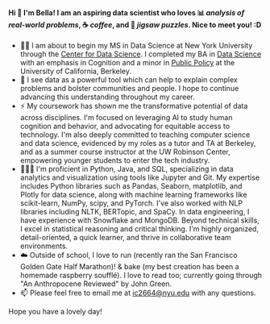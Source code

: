 #### Hi 👋 I'm Bella! I am an aspiring **data scientist** who loves :bar_chart: *analysis of real-world problems*, :coffee: *coffee*, and 🧩 *jigsaw puzzles*. Nice to meet you! :D

- 💜🐻 I am about to begin my MS in Data Science at New York University through the [Center for Data Science](https://cds.nyu.edu/). I completed my BA in [Data Science](https://cdss.berkeley.edu/academics/data-science-undergraduate-studies/data-science-major) with an emphasis in Cognition and a minor in [Public Policy](https://guide.berkeley.edu/undergraduate/degree-programs/public-policy/) at the University of California, Berkeley.
- 🌱 I see data as a powerful tool which can help to explain complex problems and bolster communities and people. I hope to continue advancing this understanding throughout my career.
- ⚡️ My coursework has shown me the transformative potential of data across disciplines. I'm focused on leveraging AI to study human cognition and behavior, and advocating for equitable access to technology. I'm also deeply committed to teaching computer science and data science, evidenced by my roles as a tutor and TA at Berkeley, and as a summer course instructor at the UW Robinson Center, empowering younger students to enter the tech industry.
- 👩🏻‍💻 I'm proficient in Python, Java, and SQL, specializing in data analytics and visualization using tools like Jupyter and Git. My expertise includes Python libraries such as Pandas, Seaborn, matplotlib, and Plotly for data science, along with machine learning frameworks like scikit-learn, NumPy, scipy, and PyTorch. I've also worked with NLP libraries including NLTK, BERTopic, and SpaCy. In data engineering, I have experience with Snowflake and MongoDB. Beyond technical skills, I excel in statistical reasoning and critical thinking. I'm highly organized, detail-oriented, a quick learner, and thrive in collaborative team environments.
- ☁️ Outside of school, I love to run (recently ran the San Francisco Golden Gate Half Marathon)! & bake (my best creation has been a homemade raspberry soufflé). I love to read too; currently going through "An Anthropocene Reviewed" by John Green.
- 📫 Please feel free to email me at ic2664@nyu.edu with any questions.

Hope you have a lovely day!
